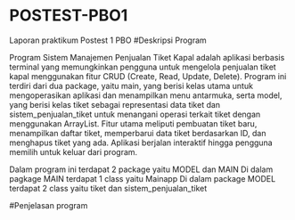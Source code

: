 # POSTEST-PBO1

Laporan praktikum 
Postest 1 PBO
#Deskripsi Program

Program Sistem Manajemen Penjualan Tiket Kapal adalah aplikasi berbasis terminal yang memungkinkan pengguna untuk mengelola penjualan tiket kapal menggunakan fitur CRUD (Create, Read, Update, Delete). Program ini terdiri dari dua package, yaitu main, yang berisi kelas utama untuk mengoperasikan aplikasi dan menampilkan menu antarmuka, serta model, yang berisi kelas tiket sebagai representasi data tiket dan sistem_penjualan_tiket untuk menangani operasi terkait tiket dengan menggunakan ArrayList. Fitur utama meliputi pembuatan tiket baru, menampilkan daftar tiket, memperbarui data tiket berdasarkan ID, dan menghapus tiket yang ada. Aplikasi berjalan interaktif hingga pengguna memilih untuk keluar dari program.

Dalam program ini terdapat 2 package yaitu MODEL dan MAIN 
Di dalam pagkage MAIN terdapat 1 class yaitu Mainapp
Di dalam package MODEL terdapat 2 class yaitu tiket dan sistem_penjualan_tiket

#Penjelasan program
